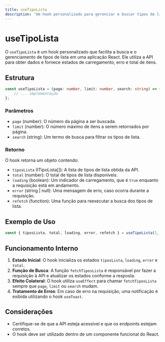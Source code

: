 ```yaml
---
title: useTipoLista
description: 'Um hook personalizado para gerenciar e buscar tipos de lista a partir de uma API.'
---
```


# useTipoLista

O `useTipoLista` é um hook personalizado que facilita a busca e o gerenciamento de tipos de lista em uma aplicação React. Ele utiliza a API para obter dados e fornece estados de carregamento, erro e total de itens.

## Estrutura

```typescript
const useTipoLista = (page: number, limit: number, search: string) => {
    // ... implementação
};
```

### Parâmetros

- `page` (number): O número da página a ser buscada.
- `limit` (number): O número máximo de itens a serem retornados por página.
- `search` (string): Um termo de busca para filtrar os tipos de lista.

### Retorno

O hook retorna um objeto contendo:

- `tiposLista` (ITipoLista[]): A lista de tipos de lista obtida da API.
- `total` (number): O total de tipos de lista disponíveis.
- `loading` (boolean): Um indicador de carregamento, que é `true` enquanto a requisição está em andamento.
- `error` (string | null): Uma mensagem de erro, caso ocorra durante a requisição.
- `refetch` (function): Uma função para reexecutar a busca dos tipos de lista.

## Exemplo de Uso

```javascript
const { tiposLista, total, loading, error, refetch } = useTipoLista(1, 10, 'exemplo');
```

## Funcionamento Interno

1. **Estado Inicial**: O hook inicializa os estados `tiposLista`, `loading`, `error` e `total`.
2. **Função de Busca**: A função `fetchTiposLista` é responsável por fazer a requisição à API e atualizar os estados conforme a resposta.
3. **Efeito Colateral**: O hook utiliza `useEffect` para chamar `fetchTiposLista` sempre que `page`, `limit` ou `search` mudam.
4. **Tratamento de Erros**: Em caso de erro na requisição, uma notificação é exibida utilizando o hook `useToast`.

## Considerações

- Certifique-se de que a API esteja acessível e que os endpoints estejam corretos.
- O hook deve ser utilizado dentro de um componente funcional do React.